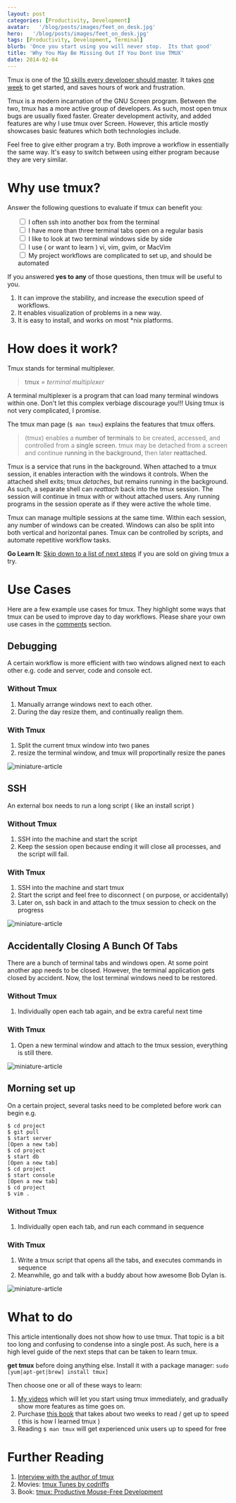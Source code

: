 ```yaml
---
layout: post
categories: [Productivity, Development]
avatar:   '/blog/posts/images/feet_on_desk.jpg'
hero:   '/blog/posts/images/feet_on_desk.jpg'
tags: [Productivity, Development, Terminal]
blurb: 'Once you start using you will never stop.  Its that good'
title: 'Why You May Be Missing Out If You Dont Use TMUX'
date: 2014-02-04
---
```


Tmux is one of the [10 skills every developer should master](/10-skills-every-developer-should-master/).
It takes [one week](https://www.bitcast.io/b/tmux-tunes-week-1) to get started, and saves hours of work and frustration.

Tmux is a modern incarnation of the GNU Screen program.
Between the two, tmux has a more active group of developers.
As such, most open tmux bugs are usually fixed faster.
Greater development activity, and added features are why I use tmux over Screen.
However, this article mostly showcases basic features which both technologies include.

Feel free to give either program a try.
Both improve a workflow in essentially the same way.
It's easy to switch between using either program because they are very similar.

# Why use tmux?

Answer the following questions to evaluate if tmux can benefit you:

<div height='1px'></div>
<ul style='list-style:none; border-left: 0px'>
  <li><label style='font-weight:normal'><input type='checkbox'/> I often ssh into another box from the terminal</label></li>
  <li><label style='font-weight:normal'><input type='checkbox'/> I have more than three terminal tabs open on a regular basis</label></li>
  <li><label style='font-weight:normal'><input type='checkbox'/> I like to look at two terminal windows side by side</label></li>
  <li><label style='font-weight:normal'><input type='checkbox'/> I use ( or want to learn ) vi, vim, gvim, or MacVim</label></li>
  <li><label style='font-weight:normal'><input type='checkbox'/> My project workflows are complicated to set up, and should be automated</label></li>
</ul>

If you answered <strong>yes to any</strong> of those questions, then tmux will be useful to you.

1.  It can improve the stability, and increase the execution speed of workflows.
1.  It enables visualization of problems in a new way.
1.  It is easy to install, and works on most \*nix platforms.

# How does it work?

Tmux stands for terminal multiplexer.
> tmux = *t<span style='color:#7f7f7f'>erminal</span> mu<span style='color:#7f7f7f'>ltiple</span>x<span style='color:#7f7f7f'>er</span>*

A terminal multiplexer is a program that can load many terminal windows within one.
Don't let this complex verbiage discourage you!!!
Using tmux is not very complicated, I promise.

The tmux man page (```$ man tmux```) explains the features that tmux offers.
> <span style='color:#7f7f7f'>(tmux) enables a</span> number of terminals <span style='color:#7f7f7f'>to be created,
> accessed, and controlled from a</span> single screen.  <span style='color:#7f7f7f'>tmux may be detached from a
> screen and continue </span> running in the background, <span style='color:#7f7f7f'>then later </span>reattached.

Tmux is a service that runs in the background.
When attached to a tmux session, it enables interaction with the windows it controls.
When the attached shell exits; tmux *detaches*, but remains running in the background.
As such, a separate shell can *reattach* back into the tmux session.
The session will continue in tmux with or without attached users.
Any running programs in the session operate as if they were active the whole time.

Tmux can manage multiple sessions at the same time.
Within each session, any number of windows can be created.
Windows can also be split into both vertical and horizontal panes.
Tmux can be controlled by scripts, and automate repetitive workflow tasks.

**Go Learn It**:
[Skip down to a list of next steps](#WhatToDo) if you are sold on giving tmux a try.

# Use Cases

Here are a few example use cases for tmux.
They highlight some ways that tmux can be used to improve day to day workflows.
Please share your own use cases in the [comments](#Comments) section.

## Debugging

A certain workflow is more efficient with two windows aligned next to each other e.g. code and server, code and console ect.

### Without Tmux

1.  Manually arrange windows next to each other.
1.  During the day resize them, and continually realign them.

### With Tmux

1.  Split the current tmux window into two panes
1.  resize the terminal window, and tmux will proportinally resize the panes

<img class="img-responsive media-object" src='/blog/posts/images/tmux_split.gif' alt="miniature-article">

## SSH

An external box needs to run a long script ( like an install script )

### Without Tmux

1.  SSH into the machine and start the script
1.  Keep the session open because ending it will close all processes, and the script will fail.

### With Tmux

1. SSH into the machine and start tmux
1. Start the script and feel free to disconnect ( on purpose, or accidentally)
1. Later on, ssh back in and attach to the tmux session to check on the progress

<img class="img-responsive media-object" src='/blog/posts/images/tmux_ssh.gif' alt="miniature-article">

## Accidentally Closing A Bunch Of Tabs

There are a bunch of terminal tabs and windows open.
At some point another app needs to be closed.
However, the terminal application gets closed by accident.
Now, the lost terminal windows need to be restored.

### Without Tmux

1. Individually open each tab again, and be extra careful next time

### With Tmux

1. Open a new terminal window and attach to the tmux session, everything is still there.

<img class="img-responsive media-object" src='/blog/posts/images/tmux_accident.gif' alt="miniature-article">

## Morning set up

On a certain project, several tasks need to be completed before work can begin e.g.

```
$ cd project
$ git pull
$ start server
[Open a new tab]
$ cd project
$ start db
[Open a new tab]
$ cd project
$ start console
[Open a new tab]
$ cd project
$ vim .
```

### Without Tmux

1.  Individually open each tab, and run each command in sequence

### With Tmux

1.  Write a tmux script that opens all the tabs, and executes commands in sequence
1.  Meanwhile, go and talk with a buddy about how awesome Bob Dylan is.

<img class="img-responsive media-object" src='/blog/posts/images/tmux_scripted.gif' alt="miniature-article">


# What to do
This article intentionally does not show how to use tmux.
That topic is a bit too long and confusing to condense into a single post.
As such, here is a high level guide of the next steps that can be taken to learn tmux.

**get tmux** before doing anything else.
Install it with a package manager: ```sudo [yum|apt-get|brew] install tmux]```

Then choose one or all of these ways to learn:

1.  [My videos](https://www.bitcast.io/b/tmux-tunes-week-1) which will let you start using tmux immediately, and gradually show more features as time goes on.
1.  Purchase [this book](http://www.amazon.com/gp/product/B00A4I3ZVY/ref=as_li_ss_tl?ie=UTF8&camp=1789&creative=390957&creativeASIN=B00A4I3ZVY&linkCode=as2&tag=richsonicom-20) that takes about two weeks to read / get up to speed ( this is how I learned tmux )
1.  Reading `$ man tmux` will get experienced unix users up to speed for free

# Further Reading
1.  [Interview with the author of tmux](http://undeadly.org/cgi?action=article&sid=20090712190402)
1.  Movies:  [tmux Tunes by codriffs](https://www.bitcast.io/b/tmux-tunes-week-1)
1.  Book:  [tmux: Productive Mouse-Free Development](http://www.amazon.com/gp/product/B00A4I3ZVY/ref=as_li_ss_tl?ie=UTF8&camp=1789&creative=390957&creativeASIN=B00A4I3ZVY&linkCode=as2&tag=richsonicom-20)

